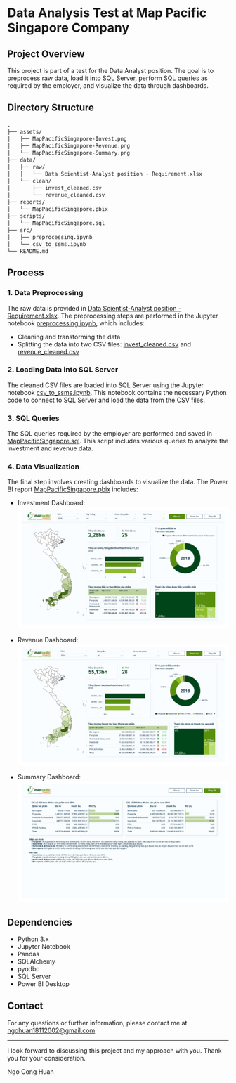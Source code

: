 # Data Analysis Test at Map Pacific Singapore Company

## Project Overview

This project is part of a test for the Data Analyst position. The goal is to preprocess raw data, load it into SQL Server, perform SQL queries as required by the employer, and visualize the data through dashboards.

## Directory Structure

```
.
├── assets/
│   ├── MapPacificSingapore-Invest.png
│   ├── MapPacificSingapore-Revenue.png
│   └── MapPacificSingapore-Summary.png
├── data/
│   ├── raw/
│   │   └── Data Scientist-Analyst position - Requirement.xlsx
│   └── clean/
│       ├── invest_cleaned.csv
│       └── revenue_cleaned.csv
├── reports/
│   └── MapPacificSingapore.pbix
├── scripts/
│   └── MapPacificSingapore.sql
├── src/
│   ├── preprocessing.ipynb
│   └── csv_to_ssms.ipynb
└── README.md
```

## Process

### 1. Data Preprocessing

The raw data is provided in [Data Scientist-Analyst position - Requirement.xlsx](data/raw). The preprocessing steps are performed in the Jupyter notebook [preprocessing.ipynb](src), which includes:

- Cleaning and transforming the data
- Splitting the data into two CSV files: [invest_cleaned.csv](data/clean) and [revenue_cleaned.csv](data/clean)

### 2. Loading Data into SQL Server

The cleaned CSV files are loaded into SQL Server using the Jupyter notebook [csv_to_ssms.ipynb](src). This notebook contains the necessary Python code to connect to SQL Server and load the data from the CSV files.

### 3. SQL Queries

The SQL queries required by the employer are performed and saved in [MapPacificSingapore.sql](scripts). This script includes various queries to analyze the investment and revenue data.

### 4. Data Visualization

The final step involves creating dashboards to visualize the data. The Power BI report [MapPacificSingapore.pbix](reports) includes:

- Investment Dashboard:
  ![Invest Dashboard](assets/MapPacificSingapore-Invest.png)
  
- Revenue Dashboard:
  ![Revenue Dashboard](assets/MapPacificSingapore-Revenue.png)
  
- Summary Dashboard:
  ![Summary Dashboard](assets/MapPacificSingapore-Summary.png)

## Dependencies

- Python 3.x
- Jupyter Notebook
- Pandas
- SQLAlchemy
- pyodbc
- SQL Server
- Power BI Desktop

## Contact

For any questions or further information, please contact me at ngohuan18112002@gmail.com

---

I look forward to discussing this project and my approach with you. Thank you for your consideration.

Ngo Cong Huan
